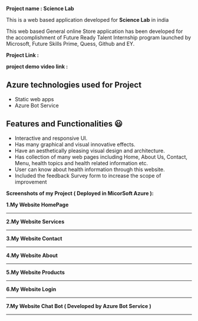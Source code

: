 

**Project name  : Science Lab**

This is a web based application developed for **Science Lab** in india

This web based General online Store application has been developed for the accomplishment of Future Ready Talent Internship program launched by Microsoft, Future Skills Prime, Quess, Github and EY.


**Project Link :** 

**project demo video link :** 

## Azure technologies used for Project

- Static web apps
- Azure Bot Service

## Features and Functionalities 😃

- Interactive and responsive UI.
- Has many graphical and visual innovative effects.
- Have an aesthetically pleasing visual design and architecture.
- Has collection of many web pages including Home, About Us, Contact, Menu, health topics and health related information etc.
- User can know about health information through this website.
- Included the feedback Survey form to increase the scope of improvement 

**Screenshots of my Project ( Deployed in MicorSoft Azure ):**

**1.My Website HomePage** 



----------------------------------------------------------------------------------------------------------------------------
**2.My Website Services**



----------------------------------------------------------------------------------------------------------------------------
**3.My Website Contact**



----------------------------------------------------------------------------------------------------------------------------
**4.My Website About**



----------------------------------------------------------------------------------------------------------------------------
**5.My Website Products**


----------------------------------------------------------------------------------------------------------------------------
**6.My Website Login**


----------------------------------------------------------------------------------------------------------------------------
**7.My Website Chat Bot ( Developed by Azure Bot Service )** 


----------------------------------------------------------------------------------------------------------------------------
